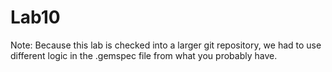 Lab10
=====

Note: Because this lab is checked into a larger git repository, we had to use different logic in the .gemspec file from what you probably have.
